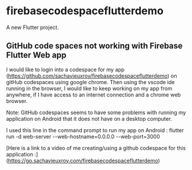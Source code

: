 # firebasecodespaceflutterdemo

A new Flutter project.

## GitHub code spaces not working with Firebase Flutter  Web app

I would like to login into a codespace for my app (https://github.com/sachavieuxroy/firebasecodespaceflutterdemo) on gitHub codespaces using google chrome. Then using the vscode ide running in the browser, I would like to keep working on my app from anywhere, if I have access to an internet connection and a chrome web browser. 


Note: GitHub codespaces seems to have some problems with running my application on Android that it does not have on a desktop computer.

I used this line in the command prompt to run my app on Android :
flutter run  -d web-server --web-hostname=0.0.0.0 --web-port=3000

[Here is a link to a video of me creating/using a github codespace for this application :] (https://go.sachavieuxroy.com/firebasecodespaceflutterdemo)
